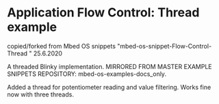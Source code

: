 # Application Flow Control: Thread example
copied/forked from Mbed OS snippets "mbed-os-snippet-Flow-Control-Thread " 25.6.2020 

A threaded Blinky implementation.
MIRRORED FROM MASTER EXAMPLE SNIPPETS REPOSITORY: mbed-os-examples-docs_only.

Added a thread for potentiometer reading and value filtering. Works fine now with three threads. 
